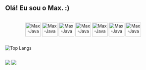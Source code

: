 ## Olá! Eu sou o Max. :)

<div align="center" style="display: inline_block"><br>
  <img align="center" alt="Max-Java" height="45" width="50" src="https://cdn.jsdelivr.net/gh/devicons/devicon@latest/icons/java/java-original-wordmark.svg" />
  <img align="center" alt="Max-Java" height="45" width="50" src="https://cdn.jsdelivr.net/gh/devicons/devicon@latest/icons/python/python-original-wordmark.svg" />
  <img align="center" alt="Max-Java" height="45" width="50" src="https://cdn.jsdelivr.net/gh/devicons/devicon@latest/icons/html5/html5-original.svg" />
  <img align="center" alt="Max-Java" height="45" width="50" src="https://cdn.jsdelivr.net/gh/devicons/devicon@latest/icons/css3/css3-original.svg" />
  <img align="center" alt="Max-Java" height="45" width="50" src="https://cdn.jsdelivr.net/gh/devicons/devicon@latest/icons/javascript/javascript-original.svg" />
  <img align="center" alt="Max-Java" height="45" width="50" src="https://cdn.jsdelivr.net/gh/devicons/devicon@latest/icons/typescript/typescript-original.svg" />
  <img align="center" alt="Max-Java" height="45" width="50" src="https://cdn.jsdelivr.net/gh/devicons/devicon@latest/icons/react/react-original.svg" />
</div>

##

![Top Langs](https://github-readme-stats.vercel.app/api/top-langs/?username=rMaxBarros&size_weight=0.5&count_weight=1)

##

<div>
  <a href="https://www.maxbarros.dev/" target="_blank"><img src="https://img.shields.io/badge/website-000000?style=for-the-badge&logo=About.me&logoColor=white"></a>
  <a href="https://www.linkedin.com/in/max-barros/" target="_blank"><img src="https://img.shields.io/badge/LinkedIn-0077B5?style=for-the-badge&logo=linkedin&logoColor=white"></a>
</div>
